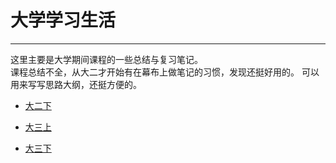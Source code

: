 # 大学学习生活
***
这里主要是大学期间课程的一些总结与复习笔记。  
课程总结不全，从大二才开始有在幕布上做笔记的习惯，发现还挺好用的。
可以用来写写思路大纲，还挺方便的。
- [大二下](/学海无涯/学习/大二下/index.md)
  
- [大三上](/学海无涯/学习/大三上/index.md)
  
- [大三下](/学海无涯/学习/大三下/index.md)
